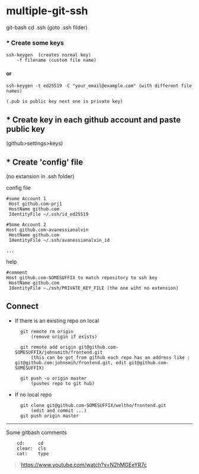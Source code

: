 # multiple-git-ssh
git-bash
	cd .ssh (goto .ssh filder)

### *  Create some keys

	ssh-keygen  (creates normal key)
		-f filename (custom file name)
	
#### or

	ssh-keygen -t ed25519 -C "your_email@example.com" (with different file names)

	(.pub is public key next one is private key)


## * Create key in each github account and paste public key
(github>settings>keys)

## * Create 'config' file
(no extansion in .ssh folder)



config file

    #some Account 1
     Host github.com-prj1
     HostName github.com
     IdentityFile ~/.ssh/id_ed25519

    #Some Account 2
    Host github.com-avanessianalvin
     HostName github.com
     IdentityFile ~/.ssh/avanessianalvin_id

    ...

help

    #comment
    Host github.com-SOMESUFFIX to match repository to ssh key
     HostName github.com
     IdentityFile ~./ssh/PRIVATE_KEY_FILE (the one wiht no extension)

## Connect
- If there is an existing repo on local

        git remote rm origin 
            (remove origin if exists)

        git remote add origin git@github.com-SOMESUFFIX/johnsmith/frontend.git  
            (this can be got from github each repo has an address like : git@github.com:johnsmih/frontend.git, edit git@github.com-SOMESUFFIX)

        git push -u origin master
            (pushes repo to git hub)

- If no local repo
 
        git clone git@github.com-SOMESUFFIX/weltho/frontend.git
            (edit and commit ...)
        git push origin master

----------------------------------------------------------------
Some gitbash comments

        cd:     cd
        clear:	cls
        cat:	type


> https://www.youtube.com/watch?v=N2hMGEeYR7c
